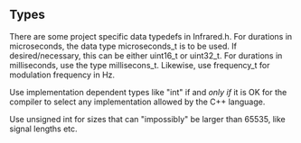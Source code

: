 ## Types
There are some project specific data typedefs in Infrared.h.
For durations in microseconds, the data type microseconds_t is to be
used. If desired/necessary, this can be either uint16_t or
uint32_t. For durations in milliseconds, use the type
millisecons_t. Likewise, use frequency_t for modulation frequency in
Hz.

Use implementation dependent types like "int" if and _only if_ it is OK for the
compiler to select any implementation allowed by the C++ language.

Use unsigned int for sizes that can "impossibly" be larger than 65535,
like signal lengths etc.
